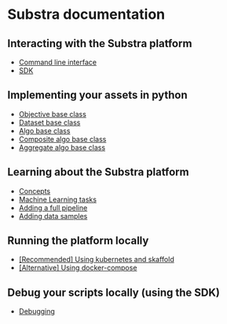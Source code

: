 # Substra documentation

## Interacting with the Substra platform

- [Command line interface](../references/cli.md)
- [SDK](../references/sdk.md)

## Implementing your assets in python

- [Objective base class](https://github.com/SubstraFoundation/substra-tools/blob/dev/docs/api.md#metrics)
- [Dataset base class](https://github.com/SubstraFoundation/substra-tools/blob/dev/docs/api.md#opener)
- [Algo base class](https://github.com/SubstraFoundation/substra-tools/blob/master/docs/api.md#algo)
- [Composite algo base class](https://github.com/SubstraFoundation/substra-tools/blob/master/docs/api.md#compositealgo)
- [Aggregate algo base class](https://github.com/SubstraFoundation/substra-tools/blob/master/docs/api.md#aggregatealgo)

## Learning about the Substra platform

- [Concepts](./concepts.md)
- [Machine Learning tasks](./ml_tasks.md)
- [Adding a full pipeline](./full_pipeline_workflow.md)
- [Adding data samples](./add_data_samples.md)

## Running the platform locally

- [[Recommended] Using kubernetes and skaffold](./local_install_skaffold.md)
- [[Alternative] Using docker-compose](./local_install_docker_compose.md)

## Debug your scripts locally (using the SDK)

- [Debugging](./debugging.md)
